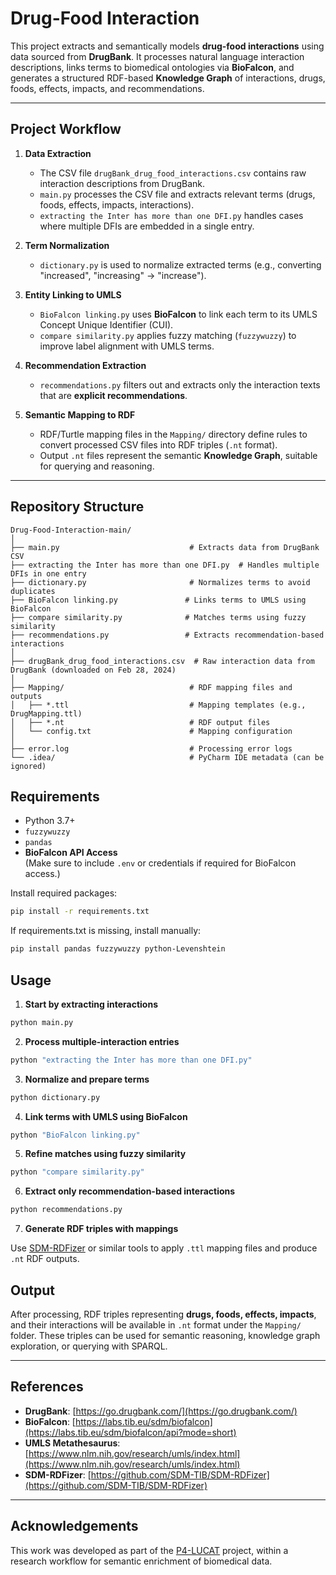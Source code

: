 # Drug-Food Interaction

This project extracts and semantically models **drug-food interactions** using data sourced from **DrugBank**. It processes natural language interaction descriptions, links terms to biomedical ontologies via **BioFalcon**, and generates a structured RDF-based **Knowledge Graph** of interactions, drugs, foods, effects, impacts, and recommendations.

---

##  Project Workflow

1. **Data Extraction**  
   - The CSV file `drugBank_drug_food_interactions.csv` contains raw interaction descriptions from DrugBank.
   - `main.py` processes the CSV file and extracts relevant terms (drugs, foods, effects, impacts, interactions).
   - `extracting the Inter has more than one DFI.py` handles cases where multiple DFIs are embedded in a single entry.

2. **Term Normalization**  
   - `dictionary.py` is used to normalize extracted terms (e.g., converting "increased", "increasing" → "increase").

3. **Entity Linking to UMLS**  
   - `BioFalcon linking.py` uses **BioFalcon** to link each term to its UMLS Concept Unique Identifier (CUI).
   - `compare similarity.py` applies fuzzy matching (`fuzzywuzzy`) to improve label alignment with UMLS terms.

4. **Recommendation Extraction**  
   - `recommendations.py` filters out and extracts only the interaction texts that are **explicit recommendations**.

5. **Semantic Mapping to RDF**  
   - RDF/Turtle mapping files in the `Mapping/` directory define rules to convert processed CSV files into RDF triples (`.nt` format).
   - Output `.nt` files represent the semantic **Knowledge Graph**, suitable for querying and reasoning.

---

##  Repository Structure

```plaintext
Drug-Food-Interaction-main/
│
├── main.py                             # Extracts data from DrugBank CSV
├── extracting the Inter has more than one DFI.py  # Handles multiple DFIs in one entry
├── dictionary.py                       # Normalizes terms to avoid duplicates
├── BioFalcon linking.py               # Links terms to UMLS using BioFalcon
├── compare similarity.py              # Matches terms using fuzzy similarity
├── recommendations.py                 # Extracts recommendation-based interactions
│
├── drugBank_drug_food_interactions.csv  # Raw interaction data from DrugBank (downloaded on Feb 28, 2024)
│
├── Mapping/                            # RDF mapping files and outputs
│   ├── *.ttl                           # Mapping templates (e.g., DrugMapping.ttl)
│   ├── *.nt                            # RDF output files
│   └── config.txt                      # Mapping configuration
│
├── error.log                           # Processing error logs
└── .idea/                              # PyCharm IDE metadata (can be ignored)
```
##  Requirements

- Python 3.7+
- `fuzzywuzzy`
- `pandas`
- **BioFalcon API Access**  
  (Make sure to include `.env` or credentials if required for BioFalcon access.)

Install required packages:

```bash
pip install -r requirements.txt
```

If requirements.txt is missing, install manually:
```bash
pip install pandas fuzzywuzzy python-Levenshtein
```
## Usage

1. **Start by extracting interactions**

```bash
python main.py
```

2. **Process multiple-interaction entries**

```bash
python "extracting the Inter has more than one DFI.py"
```

3. **Normalize and prepare terms**

```bash
python dictionary.py
```

4. **Link terms with UMLS using BioFalcon**

```bash
python "BioFalcon linking.py"
```

5. **Refine matches using fuzzy similarity**

```bash
python "compare similarity.py"
```

6. **Extract only recommendation-based interactions**

```bash
python recommendations.py
```

7. **Generate RDF triples with mappings**

Use [SDM-RDFizer](https://github.com/SDM-TIB/SDM-RDFizer) or similar tools to apply `.ttl` mapping files and produce `.nt` RDF outputs.

##  Output

After processing, RDF triples representing **drugs, foods, effects, impacts**, and their interactions will be available in `.nt` format under the `Mapping/` folder. These triples can be used for semantic reasoning, knowledge graph exploration, or querying with SPARQL.

---

##  References

- **DrugBank**: [https://go.drugbank.com/](https://go.drugbank.com/)
- **BioFalcon**: [https://labs.tib.eu/sdm/biofalcon](https://labs.tib.eu/sdm/biofalcon/api?mode=short)
- **UMLS Metathesaurus**: [https://www.nlm.nih.gov/research/umls/index.html](https://www.nlm.nih.gov/research/umls/index.html)
- **SDM-RDFizer**: [https://github.com/SDM-TIB/SDM-RDFizer](https://github.com/SDM-TIB/SDM-RDFizer)

---

##  Acknowledgements

This work was developed as part of the [P4-LUCAT](https://www.tib.eu/de/forschung-entwicklung/projektuebersicht/projektsteckbrief/p4-lucat) project, within a research workflow for semantic enrichment of biomedical data.

